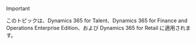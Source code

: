 > [!IMPORTANT]
> このトピックは、Dynamics 365 for Talent、Dynamics 365 for Finance and Operations Enterprise Edition、および Dynamics 365 for Retail に適用されます。 
